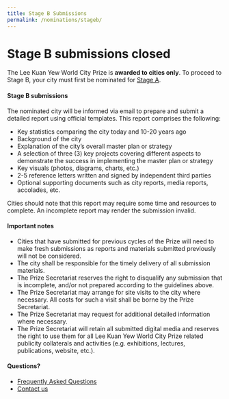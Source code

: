 ```yaml
---
title: Stage B Submissions
permalink: /nominations/stageb/
---
```


# **Stage B submissions closed**

The Lee Kuan Yew World City Prize is **awarded to cities only**. To proceed to Stage B, your city must first be nominated for [Stage A](/nominations/stagea).

#### **Stage B submissions**

The nominated city will be informed via email to prepare and submit a detailed report using official templates. This report comprises the following: 

- Key statistics comparing the city today and 10-20 years ago 
- Background of the city 
- Explanation of the city’s overall master plan or strategy
- A selection of three (3) key projects covering different aspects to demonstrate the success in implementing the master plan or strategy 
- Key visuals (photos, diagrams, charts, etc.) 
- 2-5 reference letters written and signed by independent third parties
- Optional supporting documents such as city reports, media reports, accolades, etc. 

Cities should note that this report may require some time and resources to complete. An incomplete report may render the submission invalid. 

#### **Important notes**

- Cities that have submitted for previous cycles of the Prize will need to make fresh submissions as reports and materials submitted previously will not be considered.
- The city shall be responsible for the timely delivery of all submission materials. 
- The Prize Secretariat reserves the right to disqualify any submission that is incomplete, and/or not prepared according to the guidelines above. 
- The Prize Secretariat may arrange for site visits to the city where necessary. All costs for such a visit shall be borne by the Prize Secretariat. 
- The Prize Secretariat may request for additional detailed information where necessary. 
- The Prize Secretariat will retain all submitted digital media and reserves the right to use them for all Lee Kuan Yew World City Prize related publicity collaterals and activities (e.g. exhibitions, lectures, publications, website, etc.). 

#### **Questions?**

- [Frequently Asked Questions](/faq/) 
- [Contact us](/contact-us/)
